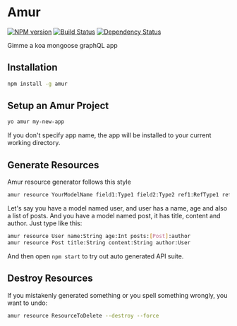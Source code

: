 # Amur
[![NPM version][npm-image]][npm-url] [![Build Status][travis-image]][travis-url] [![Dependency Status][daviddm-image]][daviddm-url]

Gimme a koa mongoose graphQL app

## Installation

```bash
npm install -g amur
```

## Setup an Amur Project

```bash
yo amur my-new-app
```

If you don't specify app name, the app will be installed to your current working directory.

## Generate Resources

Amur resource generator follows this style

``` bash
amur resource YourModelName field1:Type1 field2:Type2 ref1:RefType1 ref2:RefType2:foreignKey
```

Let's say you have a model named user, and user has a name, age and also a list of posts.
And you have a model named post, it has title, content and author. Just type like this:

``` bash
amur resource User name:String age:Int posts:[Post]:author
amur resource Post title:String content:String author:User
```

And then open `npm start` to try out auto generated API suite.

## Destroy Resources

If you mistakenly generated something or you spell something wrongly, you want to undo:

``` bash
amur resource ResourceToDelete --destroy --force
```

[npm-image]: https://badge.fury.io/js/generator-amur.svg
[npm-url]: https://npmjs.org/package/generator-amur
[travis-image]: https://travis-ci.org/zhangkaiyulw/generator-amur.svg?branch=master
[travis-url]: https://travis-ci.org/zhangkaiyulw/generator-amur
[daviddm-image]: https://david-dm.org/zhangkaiyulw/generator-amur.svg?theme=shields.io
[daviddm-url]: https://david-dm.org/zhangkaiyulw/generator-amur
